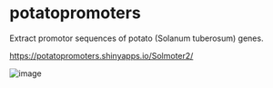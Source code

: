 # potatopromoters
Extract promotor sequences of potato (Solanum tuberosum) genes. 

https://potatopromoters.shinyapps.io/Solmoter2/

![image](https://github.com/HannnesWoebking/potatopromoters/assets/163299019/fa48b18e-2010-450b-be02-4734ffc78ad2)

